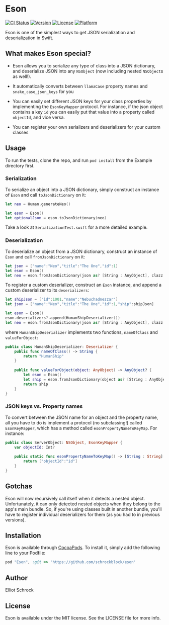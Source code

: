 # Eson

[![CI Status](http://img.shields.io/travis/schrockblock/eson.svg?style=flat&branch=master)](https://travis-ci.org/schrockblock/eson)
[![Version](https://img.shields.io/cocoapods/v/Eson.svg?style=flat)](http://cocoapods.org/pods/Eson)
[![License](https://img.shields.io/cocoapods/l/Eson.svg?style=flat)](http://cocoapods.org/pods/Eson)
[![Platform](https://img.shields.io/cocoapods/p/Eson.svg?style=flat)](http://cocoapods.org/pods/Eson)

Eson is one of the simplest ways to get JSON serialization and deserialization in Swift.

## What makes Eson special?

- Eson allows you to serialize any type of class into a JSON dictionary, and deserialize JSON into any `NSObject` (now including nested `NSObject`s as well!).

- It automatically converts between `llamaCase` property names and `snake_case_json_keys` for you

- You can easily set different JSON keys for your class properties by implementing the `EsonKeyMapper` protocol. For instance, if the json object contains a key `id` you can easily put that value into a property called `objectId`, and vice versa.

- You can register your own serializers and deserializers for your custom classes

## Usage

To run the tests, clone the repo, and run `pod install` from the Example directory first.

### Serialization

To serialize an object into a JSON dictionary, simply construct an instance of `Eson` and call `toJsonDictionary` on it:

```swift
let neo = Human.generateNeo()

let eson = Eson()
let optionalJson = eson.toJsonDictionary(neo)
```

Take a look at `SerializationTest.swift` for a more detailed example.

### Deserialization

To deserialize an object from a JSON dictionary, construct an instance of `Eson` and call `fromJsonDictionary` on it:

```swift
let json = ["name":"Neo","title":"The One","id":1]
let eson = Eson()
let neo = eson.fromJsonDictionary(json as? [String : AnyObject], clazz: Human.self)!
```

To register a custom deserializer, construct an `Eson` instance, and append a custom deserializer to its `deserializers`:

```swift
let shipJson = ["id":1001,"name":"Nebuchadnezzar"]
let json = ["name":"Neo","title":"The One","id":1,"ship":shipJson]

let eson = Eson()
eson.deserializers?.append(HumanShipDeserializer())
let neo = eson.fromJsonDictionary(json as? [String : AnyObject], clazz: Human.self)!
```

where `HumanShipDeserializer` implements two functions, `nameOfClass` and `valueForObject`:

```swift
public class HumanShipDeserializer: Deserializer {
    public func nameOfClass() -> String {
        return "HumanShip"
    }
    
    public func valueForObject(object: AnyObject) -> AnyObject? {
        let eson = Eson()
        let ship = eson.fromJsonDictionary(object as? [String : AnyObject], clazz: HumanShip.self)!
        return ship
    }
}
```

### JSON keys vs. Property names

To convert between the JSON name for an object and the property name, all you have to do is implement a protocol (no subclassing!) called `EsonKeyMapper`, which has a method called `esonPropertyNameToKeyMap`. For instance: 

```swift
public class ServerObject: NSObject, EsonKeyMapper {
    var objectId: Int?
    
    public static func esonPropertyNameToKeyMap() -> [String : String] {
        return ["objectId":"id"]
    }
}
```

## Gotchas

Eson will now recursively call itself when it detects a nested object. Unfortunately, it can only detected nested objects when they belong to the app's main bundle. So, if you're using classes built in another bundle, you'll have to register individual deserializers for them (as you had to in previous versions).

## Installation

Eson is available through [CocoaPods](http://cocoapods.org). To install
it, simply add the following line to your Podfile:

```ruby
pod "Eson", :git => 'https://github.com/schrockblock/eson'
```

## Author

Elliot Schrock

## License

Eson is available under the MIT license. See the LICENSE file for more info.
